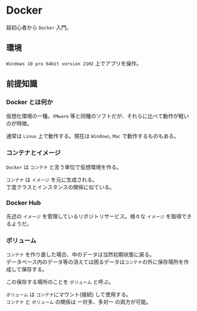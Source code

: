 # Docker

超初心者から `Docker` 入門。

## 環境

`Windows 10 pro 64bit version 21H2` 上でアプリを操作。

## 前提知識

### Docker とは何か

仮想化環境の一種。`VMware` 等と同種のソフトだが、それらに比べて動作が軽いのが特徴。

通常は `Linux` 上で動作する。現在は `Windows`, `Mac` で動作するものもある。

### コンテナとイメージ

`Docker` は `コンテナ` と言う単位で仮想環境を作る。

`コンテナ` は `イメージ` を元に生成される。  
丁度クラスとインスタンスの関係に似ている。

### Docker Hub

先述の `イメージ` を管理しているリポジトリサービス。様々な `イメージ` を取得できるようだ。

### ボリューム

`コンテナ` を作り直した場合、中のデータは当然初期状態に戻る。  
データベース内のデータ等の消えては困るデータは`コンテナ`の外に保存場所を作成して保存する。

この保存する場所のことを `ボリューム` と呼ぶ。

`ボリューム` は `コンテナ`にマウント(接続) して使用する。  
`コンテナ` と `ボリューム` の関係は 一対多、多対一 の両方が可能。
